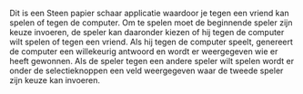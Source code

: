 Dit is een Steen papier schaar applicatie waardoor je tegen een vriend kan spelen of tegen de computer.
Om te spelen moet de beginnende speler zijn keuze invoeren, de speler kan daaronder kiezen of hij tegen de computer wilt spelen of tegen een vriend. Als hij tegen de computer speelt, genereert de computer een willekeurig antwoord en wordt er weergegeven wie er heeft gewonnen. Als de speler tegen een andere speler wilt spelen wordt er onder de selectieknoppen een veld weergegeven waar de tweede speler zijn keuze kan invoeren. 